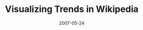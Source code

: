 ---
date: 2007-05-24
title: "Visualizing Trends in Wikipedia"
source: SoIC News
sourceUrl: http://www.slis.indiana.edu/news/story.php?story_id=1498
pdfLink: 20070524-borner-wikipedia.pdf
---